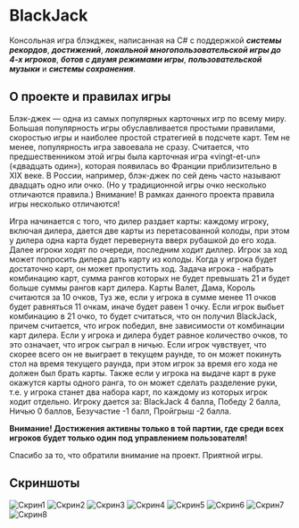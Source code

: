 # BlackJack
Консольная игра блэкджек, написанная на C# с поддержкой _**системы рекордов**_, _**достижений**_, _**локальной многопользовательской игры до 4-х игроков**_, _**ботов с двумя режимами игры**_, _**пользовательской музыки**_ и _**системы сохранения**_.

## О проекте и правилах игры

Блэк-джек  —  одна из  самых популярных  карточных игр  по всему  миру.  Большая  популярность игры обуславливается простыми правилами,  скоростью игры и  наиболее простой стратегией в подсчете карт.  Тем не менее,  популярность  игра завоевала не сразу.  Считается, что предшественником этой игры   была   карточная  игра  «vingt-et-un»  («двадцать один»),   которая  появилась  во  Франции приблизительно в  XIX веке.  В России,  например,  блэк-джек по  сей день  часто называют двадцать одно  или  очко.  (Но у традиционной игры очко несколько отличаются правила.)  Внимание!  В рамках данного проекта правила игры несколько отличаются!

Игра начинается с того, что дилер раздает карты:  каждому игроку,  включая дилера,  дается две карты из перетасованной колоды,  при этом у дилера одна карта  будет перевернута вверх рубашкой до его хода.  Далее игроки ходят  по очереди,  последним ходит диллер.  Игрок за ход может  попросить дилера дать карту из колоды. Когда у игрока будет достаточно карт, он может пропустить ход. Задача игрока - набрать комбинацию карт,  сумма рангов которых не будет превышать 21 и будет больше суммы рангов карт дилера. Карты Валет, Дама, Король считаются за 10 очков, Туз же, если у игрока в сумме менее 11 очков будет равняться 11 очкам,  иначе будет равен 1 очку. Если игрок выбьет комбинацию в 21 очко,  то будет считаться,  что он получил  BlackJack, причем считается, что игрок победил, вне зависимости от комбинации карт дилера.  Если у игрока и дилера будет  равное количество очков,  то это означает,  что игрок сыграл в ничью.  Если игрок чувствует,  что скорее всего он не выиграет в текущем раунде,  то он может покинуть  стол на время текущего раунда,  при этом игрок за время его хода не должен был брать карты. Также  если у игрока  на выдаче карт в руке окажутся  карты одного ранга, то он может  сделать разделение руки,  т.е. у игрока станет два набора карт,  по каждому из которых игрок ходит отдельно. Игроку дается за: BlackJack 4 балла, Победу 2 балла, Ничью 0 баллов, Безучастие -1 балл, Пройгрыш -2 балла.

**Внимание! Достижения активны только в той партии, где среди всех игроков будет только один под управлением пользователя!**

Спасибо за то, что обратили внимание на проект. Приятной игры.

## Скриншоты
![Скрин1](https://i.ibb.co/pdh2dNm/image.png) 
![Скрин2](https://i.ibb.co/PwFH1Kk/4.png)
![Скрин3](https://i.ibb.co/LRvvsx3/5.png)
![Скрин4](https://i.ibb.co/5cR1WMX/6.png)
![Скрин5](https://i.ibb.co/DCCv3yB/7.png)
![Скрин6](https://i.ibb.co/mvg1pCr/1.png)
![Скрин7](https://i.ibb.co/chMvvk0/2.png)
![Скрин8](https://i.ibb.co/5YzBLNs/3.png)
